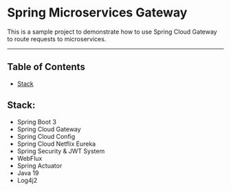 # Spring Microservices Gateway

This is a sample project to demonstrate how to use Spring Cloud Gateway to route requests to microservices.

---

## Table of Contents

- [Stack](#stack)

## Stack:

- Spring Boot 3
- Spring Cloud Gateway
- Spring Cloud Config
- Spring Cloud Netflix Eureka
- Spring Security & JWT System
- WebFlux
- Spring Actuator
- Java 19
- Log4j2